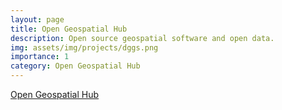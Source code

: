 ```yaml
---
layout: page
title: Open Geospatial Hub
description: Open source geospatial software and open data.
img: assets/img/projects/dggs.png
importance: 1
category: Open Geospatial Hub
---
```

[Open Geospatial Hub](https://gishub.vn/)